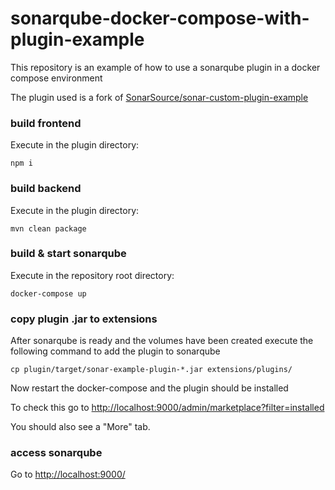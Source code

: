 # sonarqube-docker-compose-with-plugin-example
This repository is an example of how to use a sonarqube plugin in a docker compose environment

The plugin used is a fork of 
[SonarSource/sonar-custom-plugin-example](https://github.com/SonarSource/sonar-custom-plugin-example)
### build frontend
Execute in the plugin directory:
```
npm i
```

### build backend
Execute in the plugin directory:
```
mvn clean package
```

### build & start sonarqube
Execute in the repository root directory:
```
docker-compose up
```

### copy plugin .jar to extensions
After sonarqube is ready and the volumes have been created execute the following command to add the plugin to sonarqube
```
cp plugin/target/sonar-example-plugin-*.jar extensions/plugins/
```
Now restart the docker-compose and the plugin should be installed

To check this go to
[http://localhost:9000/admin/marketplace?filter=installed](http://localhost:9000/admin/marketplace?filter=installed)

You should also see a "More" tab.

### access sonarqube
Go to  [http://localhost:9000/](http://localhost:9000/)